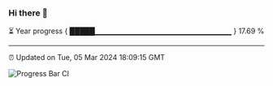 ### Hi there 👋

⏳ Year progress { █████▁▁▁▁▁▁▁▁▁▁▁▁▁▁▁▁▁▁▁▁▁▁▁▁▁ } 17.69 %

---

⏰ Updated on Tue, 05 Mar 2024 18:09:15 GMT

![Progress Bar CI](https://github.com/Shyam-Makwana/GitHub-Actions-Demo/workflows/Progress%20Bar%20CI/badge.svg)
